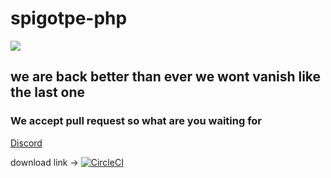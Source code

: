 # spigotpe-php
<img src="https://github.com/caspervanneck/spigotpe/blob/master/spigotpe.png">

## we are back better than ever we wont vanish like the last one

### We accept pull request so what are you waiting for

[Discord](https://discord.gg/PwVGfng)

download link -> [![CircleCI](https://circleci.com/gh/spigotpe-beta/Spigotpe.svg?style=svg)](https://circleci.com/gh/spigotpe-beta/Spigotpe)
